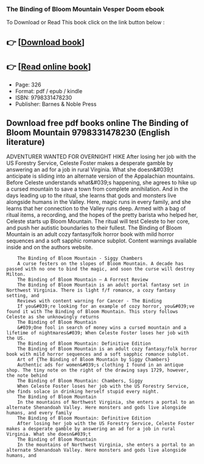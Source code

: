 ### The Binding of Bloom Mountain Vesper Doom ebook

To Download or Read This book click on the link button below :

## 👉  [**[Download book](http://ebooksharez.info/download.php?group=book&from=github.com&id=717653&lnk=1063 "Download book")**]

## 👉  [**[Read online book](http://ebooksharez.info/download.php?group=book&from=github.com&id=717653&lnk=1063 "Read online book")**]


* Page: 326
* Format: pdf / epub / kindle
* ISBN: 9798331478230
* Publisher: Barnes &amp; Noble Press



## Download free pdf books online The Binding of Bloom Mountain 9798331478230 (English literature)



ADVENTURER WANTED FOR OVERNIGHT HIKE After losing her job with the US Forestry Service, Celeste Foster makes a desperate gamble by answering an ad for a job in rural Virginia. What she doesn&amp;#039;t anticipate is sliding into an alternate version of the Appalachian mountains. Before Celeste understands what&amp;#039;s happening, she agrees to hike up a cursed mountain to save a town from complete annihilation. And in the days leading up to the ritual, she learns that gods and monsters live alongside humans in the Valley. Here, magic runs in every family, and she learns that her connection to the Valley runs deep. Armed with a bag of ritual items, a recording, and the hopes of the pretty barista who helped her, Celeste starts up Bloom Mountain. The ritual will test Celeste to her core, and push her autistic boundaries to their fullest. The Binding of Bloom Mountain is an adult cozy fantasy/folk horror book with mild horror sequences and a soft sapphic romance subplot. Content warnings available inside and on the authors website.


        The Binding of Bloom Mountain - Siggy Chambers
        A curse festers on the slopes of Bloom Mountain. A decade has passed with no one to bind the magic, and soon the curse will destroy Milton.
        The Binding of Bloom Mountain – A Forrest Review
        The Binding of Bloom Mountain is an adult portal fantasy set in Northwest Virginia. There is light f/f romance, a cozy fantasy setting, and 
        Reviews with content warning for Cancer - The Binding
        If you&#039;re looking for an example of cozy horror, you&#039;ve found it with The Binding of Bloom Mountain. This story follows Celeste as she unknowingly returns 
        The Binding of Bloom Mountain
        &#039;One fool in search of money wins a cursed mountain and a lifetime of nightmares&#039; When Celeste Foster loses her job with the US.
        The Binding of Bloom Mountain: Definitive Edition
        The Binding of Bloom Mountain is an adult cozy fantasy/folk horror book with mild horror sequences and a soft sapphic romance subplot.
        Art of {The Binding of Bloom Mountain by Siggy Chambers}
        Authentic ads for women&#039;s clothing I found in an antique shop. The tiny note on the right of the drawing says 1729, however, the note behind 
        The Binding of Bloom Mountain: Chambers, Siggy
        When Celeste Foster loses her job with the US Forestry Service, she finds solace in drinking herself stupid every night.
        The Binding of Bloom Mountain
        In the mountains of Northwest Virginia, she enters a portal to an alternate Shenandoah Valley. Here monsters and gods live alongside humans, and every family 
        The Binding of Bloom Mountain: Definitive Edition
        After losing her job with the US Forestry Service, Celeste Foster makes a desperate gamble by answering an ad for a job in rural Virginia. What she doesn&#039;t 
        The Binding of Bloom Mountain
        In the mountains of Northwest Virginia, she enters a portal to an alternate Shenandoah Valley. Here monsters and gods live alongside humans, and 
    




